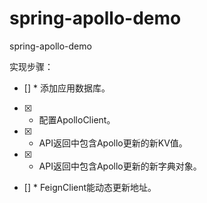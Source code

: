 # spring-apollo-demo
spring-apollo-demo


实现步骤：

- [] * 添加应用数据库。
- [X] * 配置ApolloClient。
- [X] * API返回中包含Apollo更新的新KV值。
- [X] * API返回中包含Apollo更新的新字典对象。
- [] * FeignClient能动态更新地址。
